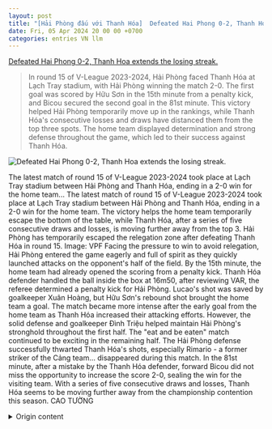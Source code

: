 ```yaml
---
layout: post
title: "[Hải Phòng đấu với Thanh Hóa]  Defeated Hai Phong 0-2, Thanh Hoa extends the losing streak."
date: Fri, 05 Apr 2024 20 00 00 +0700
categories: entries VN llm
---
```

[ Defeated Hai Phong 0-2, Thanh Hoa extends the losing streak.](https://thethao.sggp.org.vn/thua-hai-phong-0-2-thanh-hoa-keo-dai-mach-tran-sa-sut-post734034.html)

> In round 15 of V-League 2023-2024, Hải Phòng faced Thanh Hóa at Lạch Tray stadium, with Hải Phòng winning the match 2-0. The first goal was scored by Hữu Sơn in the 15th minute from a penalty kick, and Bicou secured the second goal in the 81st minute. This victory helped Hải Phòng temporarily move up in the rankings, while Thanh Hóa's consecutive losses and draws have distanced them from the top three spots. The home team displayed determination and strong defense throughout the game, which led to their success against Thanh Hóa.

![ Defeated Hai Phong 0-2, Thanh Hoa extends the losing streak.](https://image.sggp.org.vn/1200x630/Uploaded/2024/nfhcgaoogazs/2024_04_05/hai-phong-vs-thanh-hoa-1165-5641.jpg.webp)

 The latest match of round 15 of V-League 2023-2024 took place at Lạch Tray stadium between Hải Phòng and Thanh Hóa, ending in a 2-0 win for the home team...
The latest match of round 15 of V-League 2023-2024 took place at Lạch Tray stadium between Hải Phòng and Thanh Hóa, ending in a 2-0 win for the home team. The victory helps the home team temporarily escape the bottom of the table, while Thanh Hóa, after a series of five consecutive draws and losses, is moving further away from the top 3.
Hải Phòng has temporarily escaped the relegation zone after defeating Thanh Hóa in round 15. Image: VPF
Facing the pressure to win to avoid relegation, Hải Phòng entered the game eagerly and full of spirit as they quickly launched attacks on the opponent's half of the field. By the 15th minute, the home team had already opened the scoring from a penalty kick. Thanh Hóa defender handled the ball inside the box at 16m50, after reviewing VAR, the referee determined a penalty kick for Hải Phòng. Lucao's shot was saved by goalkeeper Xuân Hoàng, but Hữu Sơn's rebound shot brought the home team a goal.
The match became more intense after the early goal from the home team as Thanh Hóa increased their attacking efforts. However, the solid defense and goalkeeper Đình Triệu helped maintain Hải Phòng's stronghold throughout the first half.
The "eat and be eaten" match continued to be exciting in the remaining half. The Hải Phòng defense successfully thwarted Thanh Hóa's shots, especially Rimario - a former striker of the Cảng team... disappeared during this match.
In the 81st minute, after a mistake by the Thanh Hóa defender, forward Bicou did not miss the opportunity to increase the score 2-0, sealing the win for the visiting team. With a series of five consecutive draws and losses, Thanh Hóa seems to be moving further away from the championship contention this season.
CAO TƯỜNG

<details>
  <summary>Origin content</summary>
  ---
layout: post
title: " [Hải Phòng đấu với Thanh Hóa] Thua Hải Phòng 0-2, Thanh Hóa kéo dài mạch trận sa sút"
date: Fri, 05 Apr 2024 20:00:00 +0700
categories: entries VN
---
[Thua Hải Phòng 0-2, Thanh Hóa kéo dài mạch trận sa sút](https://thethao.sggp.org.vn/thua-hai-phong-0-2-thanh-hoa-keo-dai-mach-tran-sa-sut-post734034.html)

![Thua Hải Phòng 0-2, Thanh Hóa kéo dài mạch trận sa sút](https://image.sggp.org.vn/1200x630/Uploaded/2024/nfhcgaoogazs/2024_04_05/hai-phong-vs-thanh-hoa-1165-5641.jpg.webp)

Trận đấu muộn nhất của vòng 15 V-League 2023-2024 diễn ra trên sân Lạch Tray giữa Hải Phòng và Thanh Hóa kết thúc với chiến thắng 2-0 nghiêng về đội chủ nhà ...

Trận đấu muộn nhất của vòng 15 V-League 2023-2024 diễn ra trên sân Lạch Tray giữa Hải Phòng và Thanh Hóa kết thúc với chiến thắng 2-0 nghiêng về đội chủ nhà. Trận thắng giúp đội chủ nhà tạm thoát khỏi khu vực cuối bảng, trong khi đó Thanh Hóa trải qua 5 trận liên tiếp từ hòa đến thua và xa dần với top 3.

Hải Phòng tạm thoát khỏi khu vực cuối bảng sau trận thắng Thanh Hóa ở vòng 15. Ảnh: VPF

Ở vào tình thế phải thắng để thoát khỏi áp lực nhóm cuối, Hải Phòng nhập cuộc tưng bừng và đầy khí thế khi sớm mở các đợt tấn công bên phần sân đội khách. Đến phút 15, đội chủ nhà đã sớm có bàn thắng mở tỷ số từ chấm phạt 11m. Hậu vệ Thanh Hóa để bóng chạm tay trong vòng 16m50, sau khi tham khảo VAR, trọng tài xác định quả phạt 11m cho Hải Phòng. Cú sút của Lucao không đánh bại thủ môn Xuân Hoàng, nhưng cú đá bồi sau đó của Hữu Sơn đã đem về bàn thắng cho Hải Phòng.

Trận đấu diễn ra sôi nổi hơn sau bàn thắng sớm của đội chủ nhà khi Thanh Hóa đẩy cao đội hình tấn công. Nhưng sự chắc chắn của hàng thủ cũng như thủ môn Đình Triệu đã có trận đấu nổi bật đã giữ vững khung thành Hải Phòng sau 45 phút của hiệp đầu.

Thế trận “ăn miếng trả miếng” diễn ra hấp dẫn ở hiệp đấu còn lại. Hàng phòng ngự Hải Phòng đã phong tỏa các chân sút của Thanh Hóa, nhất là Rimario - cựu tiền đạo của đội bóng đất Cảng như… biến mất trong trận đấu này.

Đến phút 81, từ pha phá bóng hỏng của hậu vệ Thanh Hóa, tiền đạo Bicou đã không bỏ qua cơ hội để ghi bàn nhân đôi cách biệt 2-0, đặt dấu chấm hết cho những nỗ lực của đội khách. Với chuỗi 5 trận từ hòa đến thua, Thanh Hóa như xa dần mục tiêu vào top tranh huy chương ở mùa bóng năm nay.

CAO TƯỜNG


</details>
